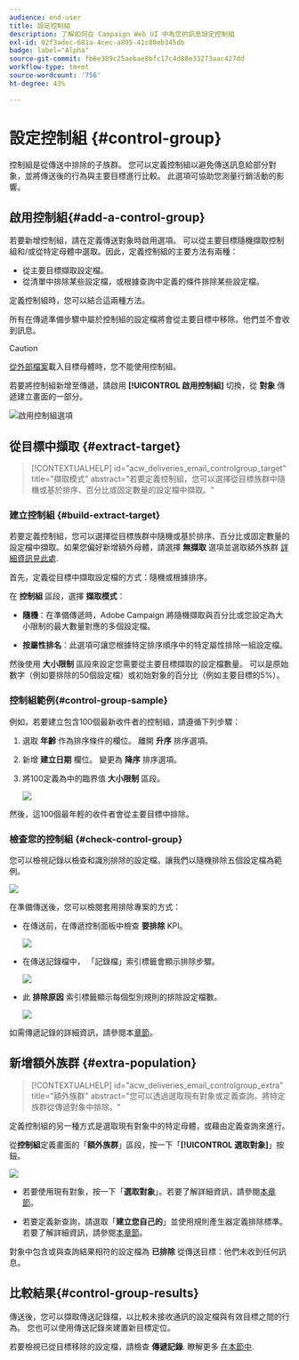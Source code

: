```yaml
---
audience: end-user
title: 設定控制組
description: 了解如何在 Campaign Web UI 中為您的訊息設定控制組
exl-id: 02f3adec-681a-4cec-a895-41c80eb345db
badge: label="Alpha"
source-git-commit: fb6e389c25aebae8bfc17c4d88e33273aac427dd
workflow-type: tm+mt
source-wordcount: '756'
ht-degree: 43%

---
```


# 設定控制組 {#control-group}

控制組是從傳送中排除的子族群。 您可以定義控制組以避免傳送訊息給部分對象，並將傳送後的行為與主要目標進行比較。 此選項可協助您測量行銷活動的影響。

## 啟用控制組{#add-a-control-group}

若要新增控制組，請在定義傳送對象時啟用選項。 可以從主要目標隨機擷取控制組和/或從特定母體中選取。因此，定義控制組的主要方法有兩種：

* 從主要目標擷取設定檔。
* 從清單中排除某些設定檔，或根據查詢中定義的條件排除某些設定檔。

定義控制組時，您可以結合這兩種方法。

所有在傳遞準備步驟中屬於控制組的設定檔將會從主要目標中移除。他們並不會收到訊息。

>[!CAUTION]
>
>[從外部檔案](file-audience.md)載入目標母體時，您不能使用控制組。

若要將控制組新增至傳遞，請啟用 **[!UICONTROL 啟用控制組]** 切換，從 **對象** 傳遞建立畫面的一部分。

![啟用控制組選項](assets/control-group1.png)


## 從目標中擷取 {#extract-target}

>[!CONTEXTUALHELP]
>id="acw_deliveries_email_controlgroup_target"
>title="擷取模式"
>abstract="若要定義控制組，您可以選擇從目標族群中隨機或基於排序、百分比或固定數量的設定檔中擷取。"


### 建立控制組 {#build-extract-target}

若要定義控制組，您可以選擇從目標族群中隨機或基於排序、百分比或固定數量的設定檔中擷取。如果您偏好新增額外母體，請選擇 **無擷取** 選項並選取額外族群 [詳細資訊見此處](#extra-population).

首先，定義從目標中擷取設定檔的方式：隨機或根據排序。

在 **控制組** 區段，選擇 **擷取模式**：

* **隨機**：在準備傳遞時，Adobe Campaign 將隨機擷取與百分比或您設定為大小限制的最大數量對應的多個設定檔。

* **按屬性排名**：此選項可讓您根據特定排序順序中的特定屬性排除一組設定檔。


然後使用 **大小限制** 區段來設定您需要從主要目標擷取的設定檔數量。 可以是原始數字（例如要排除的50個設定檔）或初始對象的百分比（例如主要目標的5%）。


### 控制組範例{#control-group-sample}

例如，若要建立包含100個最新收件者的控制組，請遵循下列步驟：

1. 選取 **年齡** 作為排序條件的欄位。 離開 **升序** 排序選項。
1. 新增 **建立日期** 欄位。 變更為 **降序** 排序選項。
1. 將100定義為中的臨界值 **大小限制** 區段。

   ![](assets/control-group2.png)

然後，這100個最年輕的收件者會從主要目標中排除。

### 檢查您的控制組 {#check-control-group}

您可以檢視記錄以檢查和識別排除的設定檔。讓我們以隨機排除五個設定檔為範例。

![](assets/control-group4.png)

在準備傳送後，您可以檢閱套用排除專案的方式：

* 在傳送前，在傳遞控制面板中檢查 **要排除** KPI。

  ![](assets/control-group5.png)

* 在傳送記錄檔中， 「記錄檔」索引標籤會顯示排除步驟。

  ![](assets/control-group-sample-logs.png)
<!--

 * The **Exclusion logs** tab displays each profile and the related exclusion **Reason**.

    ![](assets/control-group6.png)
-->

* 此 **排除原因** 索引標籤顯示每個型別規則的排除設定檔數。

  ![](assets/control-group7.png)

如需傳遞記錄的詳細資訊，請參閱本[章節](../monitor/delivery-logs.md)。

## 新增額外族群 {#extra-population}

>[!CONTEXTUALHELP]
>id="acw_deliveries_email_controlgroup_extra"
>title="額外族群"
>abstract="您可以透過選取現有對象或定義查詢，將特定族群從傳遞對象中排除。"

定義控制組的另一種方式是選取現有對象中的特定母體，或藉由定義查詢來進行。

從&#x200B;**控制組**&#x200B;定義畫面的「**額外族群**」區段，按一下「**[!UICONTROL 選取對象]**」按鈕。

![](assets/control-group3.png)

* 若要使用現有對象，按一下「**選取對象**」。若要了解詳細資訊，請參閱[本章節](add-audience.md)。

* 若要定義新查詢，請選取「**建立您自己的**」並使用規則產生器定義排除標準。若要了解詳細資訊，請參閱[本章節](segment-builder.md)。

對象中包含或與查詢結果相符的設定檔為 **已排除** 從傳送目標：他們未收到任何訊息。

## 比較結果{#control-group-results}

傳送後，您可以擷取傳送記錄檔，以比較未接收通訊的設定檔與有效目標之間的行為。 您也可以使用傳送記錄來建置新目標定位。

若要檢視已從目標移除的設定檔，請檢查 **傳遞記錄**. 瞭解更多 [在本節中](#check-control-group).


